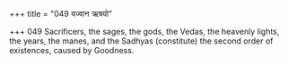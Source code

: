 +++
title = "049 यज्वान ऋषयो"

+++
049	Sacrificers, the sages, the gods, the Vedas, the heavenly lights, the years, the manes, and the Sadhyas (constitute) the second order of existences, caused by Goodness.